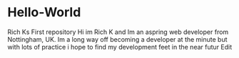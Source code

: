 # Hello-World
Rich Ks First repository
Hi im Rich K and Im an aspring web developer from Nottingham, UK. 
Im a long way off becoming a developer at the minute but with lots of practice i hope to find my development feet in the near futur
Edit

